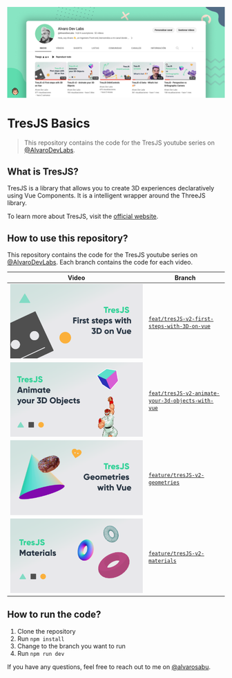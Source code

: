 ![repository-banner.png](/public/repo-banner.png)

# TresJS Basics 

> This repository contains the code for the TresJS youtube series on [@AlvaroDevLabs](https://www.youtube.com/playlist?list=PLi-X1Ojrrmi_V15dXJf_XKdss0dlDzSwa).

## What is TresJS?

TresJS is a library that allows you to create 3D experiences declaratively using Vue Components. It is a intelligent wrapper around the ThreeJS library.

To learn more about TresJS, visit the [official website](https://tresjs.org/).

## How to use this repository?

This repository contains the code for the TresJS youtube series on [@AlvaroDevLabs](https://www.youtube.com/AlvaroDevLabs). Each branch contains the code for each video.

| Video | Branch |
| --- | --- |
| [![TresJS First steps with 3D on Vue](/public/TresJS%20-%20First%20steps%20with%203D%20on%20Vue.png)](https://youtu.be/2Z3Z3YqQ5qo) | [`feat/tresJS-v2-first-steps-with-3D-on-vue`](https://github.com/alvarosabu/tresjs-basics/tree/feat/tresJS-v2-first-steps-with-3D-on-vue) |
| [![TresJS - Animate your 3D Objects with Vue](/public/TresJS%20-%20Animate%20your%203D%20Objects.png)](https://youtu.be/bDWdikyqfjk) | [`feat/tresJS-v2-animate-your-3d-objects-with-vue`](https://github.com/alvarosabu/tresjs-basics/tree/feat/tresJS-v2-animate-your-3d-objects-with-vue) |
| [![TresJS - Geometries with Vue](/public/TresJS%20-%20%20Geometries.png)](https://youtu.be/95OpiYAqkfY) | [`feature/tresJS-v2-geometries`](https://github.com/alvarosabu/tresjs-basics/tree/feature/tresJS-v2-geometries) |
| [![TresJS Materials](/public/TresJS%20-%20%20Materials.png)](https://youtu.be/25xcycMVMBc) | [`feature/tresJS-v2-materials`](https://github.com/alvarosabu/tresjs-basics/tree/feature/tresJS-v2-geometries) |

## How to run the code?

1. Clone the repository
2. Run `npm install`
3. Change to the branch you want to run
4. Run `npm run dev`

If you have any questions, feel free to reach out to me on [@alvarosabu](https://twitter.com/alvarosabu).